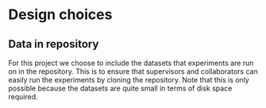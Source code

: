 # Design choices

## Data in repository
For this project we choose to include the datasets that experiments are run on in the repository. This is to ensure that supervisors and collaborators can easily run the experiments by cloning the repository. Note that this is only possible because the datasets are quite small in terms of disk space required.